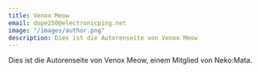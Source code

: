 ```yaml
---
title: Venox Meow
email: dope250@electronicping.net
image: "/images/author.png"
description: Dies ist die Autorenseite von Venox Meow
---
```


Dies ist die Autorenseite von Venox Meow, einem Mitglied von Neko:Mata.
